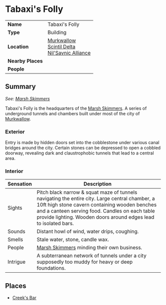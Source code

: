 # Tabaxi's Folly

|||
| --- | --- |
| **Name** | Tabaxi's Folly | place.4
| **Type** | Building |
| **Location** | [Murkwallow](../cities/murkwallow.md)<br>[Scintil Delta](../rivers-lakes/scintil-delta.md)<br>[Nil'Savnic Alliance](../../civilisations/nilsavnic-alliance/nilsavnic-alliance.md) |
| **Nearby Places** | |
| **People** | |

## Summary

*See: [Marsh Skimmers](../../organisations/marsh-skimmers.md)*

Tabaxi's Folly is the headquarters of the [Marsh Skimmers](../../organisations/marsh-skimmers.md). A series of underground tunnels and chambers built under most of the city of [Murkwallow](../cities/murkwallow.md).

### Exterior

Entry is made by hidden doors set into the cobblestone under various canal bridges around the city. Certain stones can be depressed to open a cobbled doorway, revealing dark and claustrophobic tunnels that lead to a central area.

### Interior

| Sensation | Description |
| ---- | --- |
| Sights | Pitch black narrow & squat maze of tunnels navigating the entire city. Large central chamber, a 10ft high stone cavern containing wooden benches and a canteen serving food. Candles on each table provide lighting. Wooden doors around edges lead to isolated bars. |
| Sounds | Distant howl of wind, water drips, coughing. |
| Smells | Stale water, stone, candle wax. |
| People | [Marsh Skimmers](../../organisations/marsh-skimmers.md) minding their own business. |
| Intrigue | A subterranean network of tunnels under a city supposedly too muddy for heavy or deep foundations. |

## Places

- [Creek's Bar](inns-taverns/creeks-bar.md)

